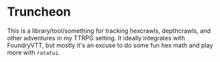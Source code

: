 # Truncheon

This is a library/tool/something for tracking hexcrawls, depthcrawls, and other adventures in my TTRPG setting. It
ideally integrates with FoundryVTT, but mostly it's an excuse to do some fun hex math and play more with `ratatui`.

